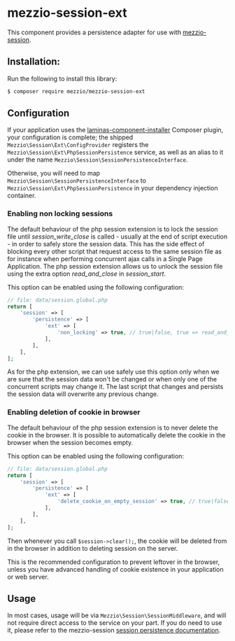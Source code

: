 # mezzio-session-ext

This component provides a persistence adapter for use with
[mezzio-session](https://docs.mezzio.dev/mezzio-session/).

## Installation:

Run the following to install this library:

```bash
$ composer require mezzio/mezzio-session-ext
```

## Configuration

If your application uses the [laminas-component-installer](https://docs.laminas.dev/laminas-component-installer)
Composer plugin, your configuration is complete; the shipped
`Mezzio\Session\Ext\ConfigProvider` registers the
`Mezzio\Session\Ext\PhpSessionPersistence` service, as well as an alias
to it under the name `Mezzio\Session\SessionPersistenceInterface`.

Otherwise, you will need to map `Mezzio\Session\SessionPersistenceInterface`
to `Mezzio\Session\Ext\PhpSessionPersistence` in your dependency
injection container.

### Enabling non locking sessions

The default behaviour of the php session extension is to lock the session file
until *session_write_close* is called - usually at the end of script execution -
in order to safely store the session data. This has the side effect of blocking
every other script that request access to the same session file as for instance
when performing concurrent ajax calls in a Single Page Application. The php session
extension allows us to unlock the session file using the extra option *read_and_close*
in *session_start*.

This option can be enabled using the following configuration:

```php
// file: data/session.global.php
return [
    'session' => [
        'persistence' => [
            'ext' => [
                'non_locking' => true, // true|false, true => read_and_close = true
            ],
        ],
    ],
];
```

As for the php extension, we can use safely use this option only when we are sure
that the session data won't be changed or when only one of the concurrent scripts
may change it. The last script that changes and persists the session data will
overwrite any previous change.

### Enabling deletion of cookie in browser

The default behaviour of the php session extension is to never delete the cookie
in the browser. It is possible to automatically delete the cookie in the browser
when the session becomes empty.

This option can be enabled using the following configuration:

```php
// file: data/session.global.php
return [
    'session' => [
        'persistence' => [
            'ext' => [
                'delete_cookie_on_empty_session' => true, // true|false
            ],
        ],
    ],
];
```

Then whenever you call `$session->clear();`, the cookie will be deleted from in
the browser in addition to deleting session on the server.

This is the recommended configuration to prevent leftover in the browser, unless
you have advanced handling of cookie existence in your application or web server.

## Usage

In most cases, usage will be via `Mezzio\Session\SessionMiddleware`,
and will not require direct access to the service on your part. If you do need
to use it, please refer to the mezzio-session [session persistence
documentation](https://docs.mezzio.dev/mezzio-session/persistence/).
